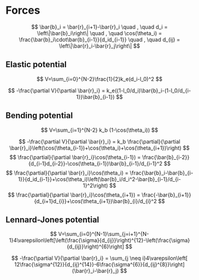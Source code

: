 # Forces

$$
\bar{b}_i = \bar{r}_{i+1}-\bar{r}_i \quad , \quad d_i = \left\|\bar{b}_i\right\| \quad , \quad \cos(\theta_i) = \frac{\bar{b}_i\cdot\bar{b}_{i-1}}{d_id_{i-1}} \quad , \quad d_{ij} = \left\|\bar{r}_i-\bar{r}_j\right\|
$$

## Elastic potential

$$
V=\sum_{i=0}^{N-2}\frac{1}{2}k_e(d_i-l_0)^2
$$

$$
-\frac{\partial V}{\partial \bar{r}_i} = k_e((1-l_0/d_i)\bar{b}_i-(1-l_0/d_{i-1})\bar{b}_{i-1})
$$

## Bending potential

$$
V=\sum_{i=1}^{N-2} k_b (1-\cos(\theta_i))
$$

$$
-\frac{\partial V}{\partial \bar{r}_i} = k_b \frac{\partial}{\partial \bar{r}_i}\left(\cos(\theta_{i-1})+\cos(\theta_i)+\cos(\theta_{i+1})\right)
$$
$$
\frac{\partial}{\partial \bar{r}_i}\cos(\theta_{i-1}) = \frac{\bar{b}_{i-2}}{d_{i-1}d_{i-2}}-\cos(\theta_{i-1})\bar{b}_{i-1}/d_{i-1}^2
$$
$$
\frac{\partial}{\partial \bar{r}_i}\cos(\theta_i) = \frac{\bar{b}_i-\bar{b}_{i-1}}{d_id_{i-1}}+\cos(\theta_i)\left(\bar{b}_i/d_i^2-\bar{b}_{i-1}/d_{i-1}^2\right)
$$
$$
\frac{\partial}{\partial \bar{r}_i}\cos(\theta_{i+1}) = \frac{-\bar{b}_{i+1}}{d_{i+1}d_{i}}+\cos(\theta_{i+1})\bar{b}_{i}/d_{i}^2
$$

## Lennard-Jones potential

$$
V=\sum_{i=0}^{N-1}\sum_{j=i+1}^{N-1}4\varepsilon\left[\left(\frac{\sigma}{d_{ij}}\right)^{12}-\left(\frac{\sigma}{d_{ij}}\right)^{6}\right]
$$

$$
-\frac{\partial V}{\partial \bar{r}_i} = \sum_{j \neq i}4\varepsilon\left[ 12\frac{\sigma^{12}}{d_{ij}^{14}}-6\frac{\sigma^{6}}{d_{ij}^{8}}\right] (\bar{r}_i-\bar{r}_j)
$$
